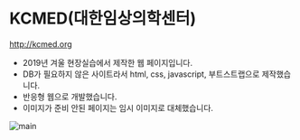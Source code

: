 # KCMED(대한임상의학센터)

http://kcmed.org

- 2019년 겨울 현장실습에서 제작한 웹 페이지입니다.
- DB가 필요하지 않은 사이트라서 html, css, javascript, 부트스트랩으로 제작했습니다.
- 반응형 웹으로 개발했습니다.
- 이미지가 준비 안된 페이지는 임시 이미지로 대체했습니다.

![main](https://user-images.githubusercontent.com/55784520/89421238-bd44d280-d76e-11ea-8ba2-802ea817543d.PNG)
